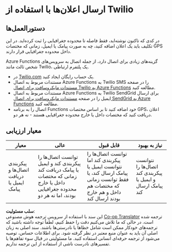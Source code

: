 <!--
CO_OP_TRANSLATOR_METADATA:
{
  "original_hash": "5cb65a6ec4387ed177e145347e8e308e",
  "translation_date": "2025-08-25T22:56:28+00:00",
  "source_file": "3-transport/lessons/4-geofences/assignment.md",
  "language_code": "fa"
}
-->
# ارسال اعلان‌ها با استفاده از Twilio

## دستورالعمل‌ها

در کدی که تاکنون نوشته‌اید، فقط فاصله تا محدوده جغرافیایی را ثبت کرده‌اید. در این تکلیف باید یک اعلان اضافه کنید، چه به صورت پیامک یا ایمیل، زمانی که مختصات GPS داخل محدوده جغرافیایی قرار دارند.

Azure Functions گزینه‌های زیادی برای اتصال دارد، از جمله اتصال به سرویس‌های شخص ثالث مانند Twilio، یک پلتفرم ارتباطی.

* در [Twilio.com](https://www.twilio.com) یک حساب رایگان ایجاد کنید.
* مستندات مربوط به اتصال Azure Functions به Twilio SMS را در صفحه [مستندات مایکروسافت برای اتصال Twilio به Azure Functions](https://docs.microsoft.com/azure/azure-functions/functions-bindings-twilio?WT.mc_id=academic-17441-jabenn&tabs=python) مطالعه کنید.
* مستندات مربوط به اتصال Azure Functions به Twilio SendGrid برای ارسال ایمیل را در صفحه [مستندات مایکروسافت برای اتصال SendGrid به Azure Functions](https://docs.microsoft.com/azure/azure-functions/functions-bindings-sendgrid?WT.mc_id=academic-17441-jabenn&tabs=python) مطالعه کنید.
* اتصال را به برنامه Functions خود اضافه کنید تا بر اساس مختصات GPS، اعلان دریافت کنید که مختصات داخل یا خارج محدوده جغرافیایی هستند - نه هر دو.

## معیار ارزیابی

| معیار | عالی | قابل قبول | نیاز به بهبود |
| ------ | ----- | ---------- | ------------- |
| پیکربندی اتصال‌ها و دریافت ایمیل یا پیامک | توانست اتصال‌ها را پیکربندی کند و ایمیل یا پیامک دریافت کند زمانی که مختصات داخل یا خارج محدوده جغرافیایی بودند، اما نه هر دو | توانست اتصال‌ها را پیکربندی کند اما نتوانست ایمیل یا پیامک ارسال کند، یا فقط توانست زمانی که مختصات هم داخل و هم خارج بودند ارسال کند | نتوانست اتصال‌ها را پیکربندی کند و ایمیل یا پیامک ارسال کند |

**سلب مسئولیت**:  
این سند با استفاده از سرویس ترجمه هوش مصنوعی [Co-op Translator](https://github.com/Azure/co-op-translator) ترجمه شده است. در حالی که ما تلاش می‌کنیم دقت را حفظ کنیم، لطفاً توجه داشته باشید که ترجمه‌های خودکار ممکن است شامل خطاها یا نادرستی‌ها باشند. سند اصلی به زبان اصلی آن باید به عنوان منبع معتبر در نظر گرفته شود. برای اطلاعات حساس، توصیه می‌شود از ترجمه حرفه‌ای انسانی استفاده کنید. ما مسئولیتی در قبال سوء تفاهم‌ها یا تفسیرهای نادرست ناشی از استفاده از این ترجمه نداریم.